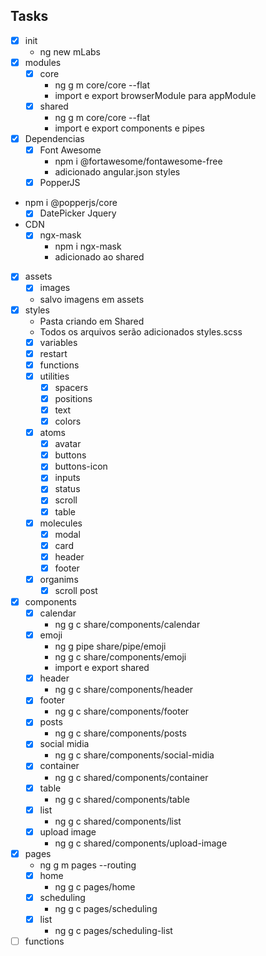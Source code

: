 ## Tasks

- [x] init
  - ng new mLabs
- [x] modules
  - [x] core
    - ng g m core/core --flat
    -  import e export browserModule para appModule
  - [x] shared
    - ng g m core/core --flat
    -  import e export components e pipes 
- [x] Dependencias
  - [x] Font Awesome
    - npm i @fortawesome/fontawesome-free
    -  adicionado angular.json styles 
  - [x] PopperJS
- npm i @popperjs/core
  - [x] DatePicker Jquery
- CDN 
  - [x] ngx-mask
    - npm i ngx-mask
    -  adicionado ao shared
- [x] assets
    - [x] images
    - salvo imagens em assets
- [x] styles
  - Pasta criando em Shared
  - Todos os arquivos serão adicionados styles.scss
  - [x] variables
  - [x] restart
  - [x] functions
  - [x] utilities
    - [x] spacers
    - [x] positions
    - [x] text
    - [x] colors
  - [x] atoms
    - [x] avatar
    - [x] buttons
    - [x] buttons-icon
    - [x] inputs
    - [x] status
    - [x] scroll
    - [x] table
  - [x] molecules
    - [x] modal
    - [x] card
    - [x] header
    - [x] footer
  - [x] organims
    - [x] scroll post
- [x] components
  - [x] calendar
    - ng g c share/components/calendar
  - [x] emoji
    - ng g pipe share/pipe/emoji
    - ng g c share/components/emoji
    - import e export shared
  - [x] header
    - ng g c share/components/header
  - [x] footer
    - ng g c share/components/footer
  - [x] posts
    - ng g c share/components/posts
  - [x] social midia
    - ng g c share/components/social-midia
  - [x] container
    - ng g c shared/components/container
  - [x] table
    - ng g c shared/components/table
  - [x] list
    - ng g c shared/components/list
  - [x] upload image
    - ng g c shared/components/upload-image
- [x] pages
    - ng g m pages --routing
  - [x] home
    - ng g c pages/home
  - [x] scheduling
    - ng g c pages/scheduling
  - [x] list
    - ng g c pages/scheduling-list
- [ ] functions

